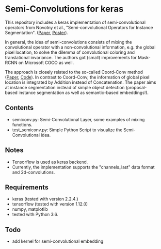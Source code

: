 # Semi-Convolutions for keras

This repository includes a keras implementation of semi-convolutional operators from Novotny et al., "Semi-convolutional Operators for Instance Segmentation".
([Paper](https://arxiv.org/abs/1807.10712), [Poster](http://www.robots.ox.ac.uk/~david/posters/poster_semi.png)).

In general, the idea of semi-convolutions consists of mixing the convolutional operator with a non-convolutional information, e.g. the global pixel location, to solve the dilemma of convolutional coloring and translational invariance.
The authors got (small) improvements for Mask-RCNN on Microsoft COCO as well.

The approach is closely related to the so-called Coord-Conv method ([Paper](https://arxiv.org/abs/1807.03247), [Code](https://github.com/titu1994/keras-coordconv)).
In contrast to Coord-Conv, the information of global pixel location is integrated by Addition instead of Concatenation.
The paper aims at instance segmentation instead of simple object detection (proposal-based instance segmentation as well as semantic-based embeddings!).

## Contents
- semiconv.py: Semi-Convolutional Layer, some examples of mixing functions.
- test_semiconv.py: Simple Python Script to visualize the Semi-Convolutional idea.

## Notes
- Tensorflow is used as keras backend.
- Currently, the implementation supports the "channels_last" data format and 2d-convolutions.

## Requirements
- keras (tested with version 2.2.4.)
- tensorflow (tested with version 1.12.0)
- numpy, matplotlib
- tested with Python 3.6.

## Todo
- add kernel for semi-convolutional embedding

